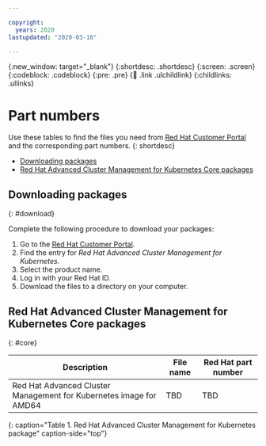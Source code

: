 ```yaml
---

copyright:
  years: 2020
lastupdated: "2020-03-16"

---
```


{:new_window: target="_blank"}
{:shortdesc: .shortdesc}
{:screen: .screen}
{:codeblock: .codeblock}
{:pre: .pre}
{:child: .link .ulchildlink}
{:childlinks: .ullinks}

# Part numbers


Use these tables to find the files you need from [Red Hat Customer Portal](https://access.redhat.com/downloads) and the corresponding part numbers.
{: shortdesc}

  - [Downloading packages](#download)
  - [Red Hat Advanced Cluster Management for Kubernetes Core packages](#core)

## Downloading packages
{: #download}

Complete the following procedure to download your packages:

1. Go to the [Red Hat Customer Portal](https://access.redhat.com/downloads). 
2. Find the entry for *Red Hat Advanced Cluster Management for Kubernetes*.
3. Select the product name.
4. Log in with your Red Hat ID.
5. Download the files to a directory on your computer.

## Red Hat Advanced Cluster Management for Kubernetes Core packages
{: #core}

| Description                              | File name                               | Red Hat part number |
|-------------------------------|----------------------------------|-------------------------|
| Red Hat Advanced Cluster Management for Kubernetes image for AMD64      | TBD       | TBD                        |
{: caption="Table 1. Red Hat Advanced Cluster Management for Kubernetes package" caption-side="top"}

